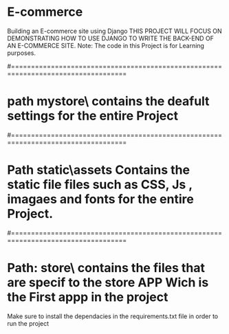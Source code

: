 # E-commerce

Building an E-commerce site using Django
THIS PROJECT WILL FOCUS ON DEMONSTRATING HOW TO USE DJANGO TO WRITE
THE BACK-END OF AN E-COMMERCE SITE. 
Note: The code in this Project is for Learning purposes.

#===================================================================================

# path mystore\ contains the deafult settings for the entire Project

#===================================================================================

# Path static\assets Contains the static file files such as CSS, Js , imagaes and fonts for the entire Project.

#===================================================================================

# Path: store\ contains the files that are specif to the store APP Wich is the First appp in the project
Make sure to install the dependacies in the requirements.txt file in order to run the project 
